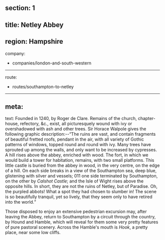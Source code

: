 ﻿section: 1
----
title: Netley Abbey
----
region: Hampshire
----
company:
- companies/london-and-south-western
----
route:
- routes/southampton-to-netley
----
meta:
----
text: Founded in 1240, by Roger de Clare. Remains of the church, chapter-house, refectory, &c., exist, all picturesquely wound with ivy or overshadowed with ash and other trees. Sir Horace Walpole gives the following graphic description:--<q>The ruins are vast, and contain fragments of beautiful fretted roofs, pendant in the air, with all variety of Gothic patterns of windows, topped round and round with ivy. Many trees have sprouted up among the walls, and only want to be increased by cypresses. A hill rises above the abbey, enriched with wood. The fort, in which we would build a tower for habitation, remains, with two small platforms. This little castle is buried from the abbey in wood, in the very centre, on the edge of a hill. On each side breaks in a view of the Southampton sea, deep blue, glistening with silver and vessels; 011 one side terminated by Southampton, on the other by *Calshot Castle*; and the Isle of Wight rises above the opposite hills. In short, they are not the ruins of Netley, but of Paradise. Oh, the purpled abbots! What a spot they had chosen to slumber in! The scene is so beautifully tranquil, yet so lively, that they seem only to have retired into the world.</q>

Those disposed to enjoy an extensive pedestrian excursion may, after leaving the Abbey, return to Southampton by a circuit through the country, by Hound and Hamble, which will reveal for them some very pretty features of pure pastoral scenery. Across the Hamble's mouth is *Hook*, a pretty place, near some low cliffs.